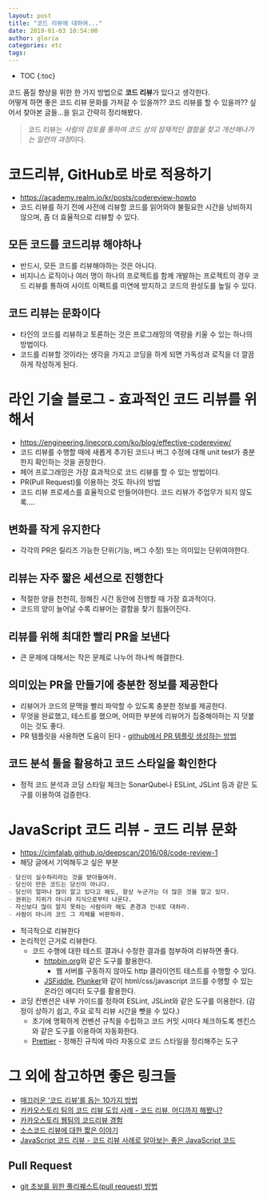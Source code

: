 ```yaml
---
layout: post
title: "코드 리뷰에 대하여..."
date: 2019-01-03 10:54:00
author: gloria
categories: etc
tags:
---
```


* TOC
{:toc}

코드 품질 향상을 위한 한 가지 방법으로 **코드 리뷰**가 있다고 생각한다.<br/>
어떻게 하면 좋은 코드 리뷰 문화를 가져갈 수 있을까?? 코드 리뷰를 할 수 있을까?? 싶어서 찾아본 글들...을 읽고 간략히 정리해봤다.

> 코드 리뷰는 *사람의 검토를 통하여 코드 상의 잠재적인 결함을 찾고 개선해나가는 일련의 과정*이다.

# 코드리뷰, GitHub로 바로 적용하기

* https://academy.realm.io/kr/posts/codereview-howto
* 코드 리뷰를 하기 전에 사전에 리뷰할 코드를 읽어와야 불필요한 시간을 낭비하지 않으며, 좀 더 효율적으로 리뷰할 수 있다.

## 모든 코드를 코드리뷰 해야하나

* 반드시, 모든 코드를 리뷰해야하는 것은 아니다.
* 비지니스 로직이나 여러 명이 하나의 프로젝트를 함께 개발하는 프로젝트의 경우 코드 리뷰를 통하여 사이트 이펙트를 미연에 방지하고 코드의 완성도를 높일 수 있다.

## 코드 리뷰는 문화이다

* 타인의 코드를 리뷰하고 토론하는 것은 프로그래밍의 역량을 키울 수 있는 하나의 방법이다.
* 코드를 리뷰할 것이라는 생각을 가지고 코딩을 하게 되면 가독성과 로직을 더 깔끔하게 작성하게 된다.

# 라인 기술 블로그 - 효과적인 코드 리뷰를 위해서

* https://engineering.linecorp.com/ko/blog/effective-codereview/
* 코드 리뷰를 수행할 때에 새롭게 추가된 코드나 버그 수정에 대해 unit test가 충분한지 확인하는 것을 권장한다.
* 페어 프로그래밍은 가장 효과적으로 코드 리뷰를 할 수 있는 방법이다.
* PR(Pull Request)를 이용하는 것도 하나의 방법
* 코드 리뷰 프로세스를 효율적으로 만들어야한다. 코드 리뷰가 주업무가 되지 않도록....

## 변화를 작게 유지한다

* 각각의 PR은 릴리즈 가능한 단위(기능, 버그 수정) 또는 의미있는 단위여야한다.

## 리뷰는 자주 짧은 세션으로 진행한다

* 적절한 양을 천천히, 정해진 시간 동안에 진행할 때 가장 효과적이다.
* 코드의 양이 늘어날 수록 리뷰어는 결함을 찾기 힘들어진다.

## 리뷰를 위해 최대한 빨리 PR을 보낸다

* 큰 문제에 대해서는 작은 문제로 나누어 하나씩 해결한다.

## 의미있는 PR을 만들기에 충분한 정보를 제공한다

* 리뷰어가 코드의 문맥을 빨리 파악할 수 있도록 충분한 정보를 제공한다.
* 무엇을 완료했고, 테스트를 했으며, 어떠한 부분에 리뷰어가 집중해야하는 지 덧붙이는 것도 좋다.
* PR 템플릿을 사용하면 도움이 된다 - [github에서 PR 템플릿 생성하는 방법](https://help.github.com/articles/creating-a-pull-request-template-for-your-repository/)

## 코드 분석 툴을 활용하고 코드 스타일을 확인한다

* 정적 코드 분석과 코딩 스타일 체크는 SonarQube나 ESLint, JSLint 등과 같은 도구를 이용하여 검증한다.

# JavaScript 코드 리뷰 - 코드 리뷰 문화

* https://cimfalab.github.io/deepscan/2016/08/code-review-1
* 해당 글에서 기억해두고 싶은 부분

```markdown
- 당신이 실수하리라는 것을 받아들여라.
- 당신이 만든 코드는 당신이 아니다.
- 당신이 얼마나 많이 알고 있다고 해도, 항상 누군가는 더 많은 것을 알고 있다.
- 권위는 지위가 아니라 지식으로부터 나온다.
- 자신보다 많이 알지 못하는 사람이라 해도 존경과 인내로 대하라.
- 사람이 아니라 코드 그 자체를 비판하라.
```

* 적극적으로 리뷰한다
* 논리적인 근거로 리뷰한다.
  * 코드 수행에 대한 테스트 결과나 수정한 결과를 첨부하여 리뷰하면 좋다.
    * [httpbin.org](http://httpbin.org)와 같은 도구를 활용한다.
      * 웹 서버를 구동하지 않아도 http 클라이언트 테스트를 수행할 수 있다.
    * [JSFiddle](http://jsfiddle.net), [Plunker](https://plnkr.co)와 같이 html/css/javascript 코드를 수행할 수 있는 온라인 에디터 도구를 활용한다.
* 코딩 컨벤션은 내부 가이드를 정하여 ESLint, JSLint와 같은 도구를 이용한다. (감정이 상하기 쉽고, 주요 로직 리뷰 시간을 뺏을 수 있다.)
  * 초기에 명확하게 컨벤션 규칙을 수립하고 코드 커밋 시마다 체크하도록 젠킨스와 같은 도구를 이용하여 자동화한다.
  * [Prettier](https://prettier.io) - 정해진 규칙에 따라 자동으로 코드 스타일을 정리해주는 도구

# 그 외에 참고하면 좋은 링크들

* [매끄러운 ‘코드 리뷰’를 돕는 10가지 방법](https://1boon.kakao.com/bloter/238819?fbclid=IwAR2j_veQ_vxSN3MSsqWvEz4QSszYV6JJCJED7nEiHAO5EKm_ON-wTKjB37A)
* [카카오스토리 팀의 코드 리뷰 도입 사례 - 코드 리뷰, 어디까지 해봤니?](http://tech.kakao.com/2016/02/04/code-review)
* [카카오스토리 웹팀의 코드리뷰 경험](https://www.slideshare.net/OhgyunAhn/ss-61189141)
* [소스코드 리뷰에 대한 짧은 이야기](https://brunch.co.kr/@supims/11)
* [JavaScript 코드 리뷰 - 코드 리뷰 사례로 알아보는 좋은 JavaScript 코드](https://cimfalab.github.io/deepscan/2016/09/code-review-2)

## Pull Request

* [git 초보를 위한 풀리퀘스트(pull request) 방법](https://wayhome25.github.io/git/2017/07/08/git-first-pull-request-story/)
